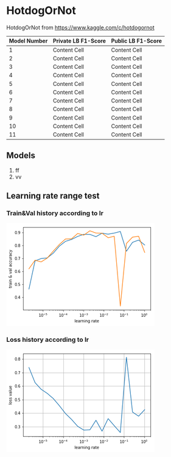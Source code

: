 # HotdogOrNot
HotdogOrNot from https://www.kaggle.com/c/hotdogornot

| Model Number  | Private LB F1-Score   | Public LB F1-Score  |
| ------------- | ----------------------|---------------------|
|   1           | Content Cell          | Content Cell        |
|   2           | Content Cell          | Content Cell        |
|   3           | Content Cell          | Content Cell        |
|   4           | Content Cell          | Content Cell        |
|   5           | Content Cell          | Content Cell        |
|   6           | Content Cell          | Content Cell        |
|   7           | Content Cell          | Content Cell        |
|   8           | Content Cell          | Content Cell        |
|   9           | Content Cell          | Content Cell        |
|   10          | Content Cell          | Content Cell        |
|   11          | Content Cell          | Content Cell        |

## Models
1. ff
2. vv

## Learning rate range test 
### Train&Val history according to lr

![](https://raw.githubusercontent.com/basic39/HotdogOrNot/master/images/ValTrain_lr.png)

### Loss history according to lr

![](https://raw.githubusercontent.com/basic39/HotdogOrNot/master/images/Loss_value_lr.png)
